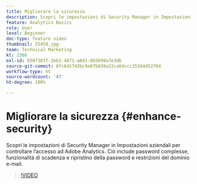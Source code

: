 ```yaml
---
title: Migliorare la sicurezza
description: Scopri le impostazioni di Security Manager in Impostazioni aziendali per controllare l’accesso ad Adobe Analytics.
feature: Analytics Basics
role: User
level: Beginner
doc-type: feature video
thumbnail: 25458.jpg
team: Technical Marketing
kt: 2366
exl-id: b50f383f-2eb2-4671-a841-0b5b98a7e3db
source-git-commit: 8fc641743bc9e07b838a22ca64ccc15344d52764
workflow-type: ht
source-wordcount: '47'
ht-degree: 100%

---
```


# Migliorare la sicurezza {#enhance-security}

Scopri le impostazioni di Security Manager in Impostazioni aziendali per controllare l’accesso ad Adobe Analytics. Ciò include password complesse, funzionalità di scadenza e ripristino della password e restrizioni del dominio e-mail.

>[!VIDEO](https://video.tv.adobe.com/v/25458/?quality=12&learn=on)
